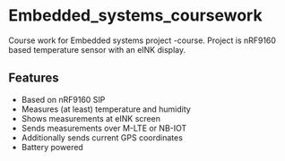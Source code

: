 # Embedded_systems_coursework
Course work for Embedded systems project -course. Project is nRF9160 based temperature sensor with an eINK display.

## Features
- Based on nRF9160 SIP
- Measures (at least) temperature and humidity
- Shows measurements at eINK screen
- Sends measurements over M-LTE or NB-IOT
- Additionally sends current GPS coordinates
- Battery powered